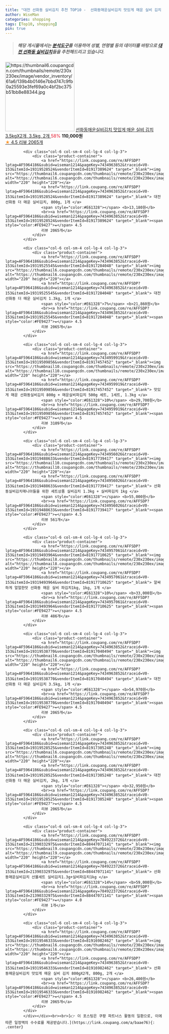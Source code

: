```yaml
---
title: "대전 선화동 실비김치 추천 TOP10 -  선화동매운실비김치 맛있게 매운 실비 김치 3.5kgX2개, 3.5kg, 2개 "
author: WiseMan
categories: shopping
tags: [Top10, shopping]
pin: true
---
```


> ##### 해당 게시물에서는 [**분석도구**](https://itemscout.io/)를 이용하여 **성별**, **연령별** 등의 데이터를 바탕으로 [**대전 선화동 실비김치**](https://link.coupang.com/a/baae76)들을 추천해드리고 있습니다.
<div class="container"><div class="row">
            <div class="col-6 col-sm-4 col-lg-4 col-lg-3">
                <div class="product-container">
                    <a href="https://link.coupang.com/re/AFFSDP?lptag=AF5964186&subid=wiseman1214&pageKey=7434963852&traceid=V0-153&itemId=19319531925&vendorItemId=81917059203" target="_blank"><img src="https://thumbnail6.coupangcdn.com/thumbnails/remote/230x230ex/image/vendor_inventory/61a6/139b4b0146e7bbd747c9fb0a25593e3fef69a0c4bf2bc375b51bb8e88344.jpg" alt="https://thumbnail6.coupangcdn.com/thumbnails/remote/230x230ex/image/vendor_inventory/61a6/139b4b0146e7bbd747c9fb0a25593e3fef69a0c4bf2bc375b51bb8e88344.jpg" width="220" height="220"></a>
                    <a href="https://link.coupang.com/re/AFFSDP?lptag=AF5964186&subid=wiseman1214&pageKey=7434963852&traceid=V0-153&itemId=19319531925&vendorItemId=81917059203" target="_blank"> 선화동매운실비김치 맛있게 매운 실비 김치 3.5kgX2개, 3.5kg, 2개 </a>
                    <span style="color:#E61328">58%</span> <b>110,000원</b>
                    <br><a href="https://link.coupang.com/re/AFFSDP?lptag=AF5964186&subid=wiseman1214&pageKey=7434963852&traceid=V0-153&itemId=19319531925&vendorItemId=81917059203" target="_blank"><span style="color:#FE9427">★</span> 4.5
                    리뷰 2065개</a>
                </div>
            </div>
            
            <div class="col-6 col-sm-4 col-lg-4 col-lg-3">
                <div class="product-container">
                    <a href="https://link.coupang.com/re/AFFSDP?lptag=AF5964186&subid=wiseman1214&pageKey=7434963852&traceid=V0-153&itemId=19319528524&vendorItemId=81917389624" target="_blank"><img src="https://thumbnail6.coupangcdn.com/thumbnails/remote/230x230ex/image/vendor_inventory/61a6/139b4b0146e7bbd747c9fb0a25593e3fef69a0c4bf2bc375b51bb8e88344.jpg" alt="https://thumbnail6.coupangcdn.com/thumbnails/remote/230x230ex/image/vendor_inventory/61a6/139b4b0146e7bbd747c9fb0a25593e3fef69a0c4bf2bc375b51bb8e88344.jpg" width="220" height="220"></a>
                    <a href="https://link.coupang.com/re/AFFSDP?lptag=AF5964186&subid=wiseman1214&pageKey=7434963852&traceid=V0-153&itemId=19319528524&vendorItemId=81917389624" target="_blank"> 대전 선화동 더 매운 실비김치, 800g, 1개 </a>
                    <span style="color:#E61328"></span> <b>13,180원</b>
                    <br><a href="https://link.coupang.com/re/AFFSDP?lptag=AF5964186&subid=wiseman1214&pageKey=7434963852&traceid=V0-153&itemId=19319528524&vendorItemId=81917389624" target="_blank"><span style="color:#FE9427">★</span> 4.5
                    리뷰 2065개</a>
                </div>
            </div>
            
            <div class="col-6 col-sm-4 col-lg-4 col-lg-3">
                <div class="product-container">
                    <a href="https://link.coupang.com/re/AFFSDP?lptag=AF5964186&subid=wiseman1214&pageKey=7434963852&traceid=V0-153&itemId=19319525545&vendorItemId=81917284048" target="_blank"><img src="https://thumbnail6.coupangcdn.com/thumbnails/remote/230x230ex/image/vendor_inventory/61a6/139b4b0146e7bbd747c9fb0a25593e3fef69a0c4bf2bc375b51bb8e88344.jpg" alt="https://thumbnail6.coupangcdn.com/thumbnails/remote/230x230ex/image/vendor_inventory/61a6/139b4b0146e7bbd747c9fb0a25593e3fef69a0c4bf2bc375b51bb8e88344.jpg" width="220" height="220"></a>
                    <a href="https://link.coupang.com/re/AFFSDP?lptag=AF5964186&subid=wiseman1214&pageKey=7434963852&traceid=V0-153&itemId=19319525545&vendorItemId=81917284048" target="_blank"> 대전 선화동 더 매운 실비김치 1.3kg, 1개 </a>
                    <span style="color:#E61328">7%</span> <b>21,860원</b>
                    <br><a href="https://link.coupang.com/re/AFFSDP?lptag=AF5964186&subid=wiseman1214&pageKey=7434963852&traceid=V0-153&itemId=19319525545&vendorItemId=81917284048" target="_blank"><span style="color:#FE9427">★</span> 4.5
                    리뷰 2065개</a>
                </div>
            </div>
            
            <div class="col-6 col-sm-4 col-lg-4 col-lg-3">
                <div class="product-container">
                    <a href="https://link.coupang.com/re/AFFSDP?lptag=AF5964186&subid=wiseman1214&pageKey=7434959919&traceid=V0-153&itemId=19319509856&vendorItemId=81917457452" target="_blank"><img src="https://thumbnail10.coupangcdn.com/thumbnails/remote/230x230ex/image/vendor_inventory/418b/78f847e058bdd9d2012bec2e06ba97281a733db1720e9713ac31c67ce723.png" alt="https://thumbnail10.coupangcdn.com/thumbnails/remote/230x230ex/image/vendor_inventory/418b/78f847e058bdd9d2012bec2e06ba97281a733db1720e9713ac31c67ce723.png" width="220" height="220"></a>
                    <a href="https://link.coupang.com/re/AFFSDP?lptag=AF5964186&subid=wiseman1214&pageKey=7434959919&traceid=V0-153&itemId=19319509856&vendorItemId=81917457452" target="_blank"> 맛있게 매운 선화동실비김치 800g + 매운실비파김치 500g 세트, 1세트, 1.3kg </a>
                    <span style="color:#E61328">10%</span> <b>29,700원</b>
                    <br><a href="https://link.coupang.com/re/AFFSDP?lptag=AF5964186&subid=wiseman1214&pageKey=7434959919&traceid=V0-153&itemId=19319509856&vendorItemId=81917457452" target="_blank"><span style="color:#FE9427">★</span> 4.5
                    리뷰 3109개</a>
                </div>
            </div>
            
            <div class="col-6 col-sm-4 col-lg-4 col-lg-3">
                <div class="product-container">
                    <a href="https://link.coupang.com/re/AFFSDP?lptag=AF5964186&subid=wiseman1214&pageKey=7434956026&traceid=V0-153&itemId=19319488633&vendorItemId=81917739417" target="_blank"><img src="https://thumbnail10.coupangcdn.com/thumbnails/remote/230x230ex/image/vendor_inventory/418b/78f847e058bdd9d2012bec2e06ba97281a733db1720e9713ac31c67ce723.png" alt="https://thumbnail10.coupangcdn.com/thumbnails/remote/230x230ex/image/vendor_inventory/418b/78f847e058bdd9d2012bec2e06ba97281a733db1720e9713ac31c67ce723.png" width="220" height="220"></a>
                    <a href="https://link.coupang.com/re/AFFSDP?lptag=AF5964186&subid=wiseman1214&pageKey=7434956026&traceid=V0-153&itemId=19319488633&vendorItemId=81917739417" target="_blank"> 선화동실비김치매니아들을 위한 세트상품 실비김치 1.3kg + 실비파김치 1kg </a>
                    <span style="color:#E61328"></span> <b>55,000원</b>
                    <br><a href="https://link.coupang.com/re/AFFSDP?lptag=AF5964186&subid=wiseman1214&pageKey=7434956026&traceid=V0-153&itemId=19319488633&vendorItemId=81917739417" target="_blank"><span style="color:#FE9427">★</span> 4.5
                    리뷰 561개</a>
                </div>
            </div>
            
            <div class="col-6 col-sm-4 col-lg-4 col-lg-3">
                <div class="product-container">
                    <a href="https://link.coupang.com/re/AFFSDP?lptag=AF5964186&subid=wiseman1214&pageKey=7434957061&traceid=V0-153&itemId=19319493964&vendorItemId=81917710625" target="_blank"><img src="https://thumbnail8.coupangcdn.com/thumbnails/remote/230x230ex/image/vendor_inventory/27ed/7415ecf41b00bd95ea7c81367de12fdbbd81b0df1e8a78edf9fd7a6217ba.jpg" alt="https://thumbnail8.coupangcdn.com/thumbnails/remote/230x230ex/image/vendor_inventory/27ed/7415ecf41b00bd95ea7c81367de12fdbbd81b0df1e8a78edf9fd7a6217ba.jpg" width="220" height="220"></a>
                    <a href="https://link.coupang.com/re/AFFSDP?lptag=AF5964186&subid=wiseman1214&pageKey=7434957061&traceid=V0-153&itemId=19319493964&vendorItemId=81917710625" target="_blank"> 알싸하게 얼얼한맛 선화동 매운 실비 파김치1kg, 1kg, 1개 </a>
                    <span style="color:#E61328">10%</span> <b>33,000원</b>
                    <br><a href="https://link.coupang.com/re/AFFSDP?lptag=AF5964186&subid=wiseman1214&pageKey=7434957061&traceid=V0-153&itemId=19319493964&vendorItemId=81917710625" target="_blank"><span style="color:#FE9427">★</span> 4.5
                    리뷰 486개</a>
                </div>
            </div>
            
            <div class="col-6 col-sm-4 col-lg-4 col-lg-3">
                <div class="product-container">
                    <a href="https://link.coupang.com/re/AFFSDP?lptag=AF5964186&subid=wiseman1214&pageKey=7434963852&traceid=V0-153&itemId=19319538770&vendorItemId=81917040494" target="_blank"><img src="https://thumbnail6.coupangcdn.com/thumbnails/remote/230x230ex/image/vendor_inventory/61a6/139b4b0146e7bbd747c9fb0a25593e3fef69a0c4bf2bc375b51bb8e88344.jpg" alt="https://thumbnail6.coupangcdn.com/thumbnails/remote/230x230ex/image/vendor_inventory/61a6/139b4b0146e7bbd747c9fb0a25593e3fef69a0c4bf2bc375b51bb8e88344.jpg" width="220" height="220"></a>
                    <a href="https://link.coupang.com/re/AFFSDP?lptag=AF5964186&subid=wiseman1214&pageKey=7434963852&traceid=V0-153&itemId=19319538770&vendorItemId=81917040494" target="_blank"> 대전 선화동 더 매운 실비김치 3.5kg, 1개 </a>
                    <span style="color:#E61328"></span> <b>54,970원</b>
                    <br><a href="https://link.coupang.com/re/AFFSDP?lptag=AF5964186&subid=wiseman1214&pageKey=7434963852&traceid=V0-153&itemId=19319538770&vendorItemId=81917040494" target="_blank"><span style="color:#FE9427">★</span> 4.5
                    리뷰 2065개</a>
                </div>
            </div>
            
            <div class="col-6 col-sm-4 col-lg-4 col-lg-3">
                <div class="product-container">
                    <a href="https://link.coupang.com/re/AFFSDP?lptag=AF5964186&subid=wiseman1214&pageKey=7434963852&traceid=V0-153&itemId=19319528525&vendorItemId=81917305248" target="_blank"><img src="https://thumbnail6.coupangcdn.com/thumbnails/remote/230x230ex/image/vendor_inventory/61a6/139b4b0146e7bbd747c9fb0a25593e3fef69a0c4bf2bc375b51bb8e88344.jpg" alt="https://thumbnail6.coupangcdn.com/thumbnails/remote/230x230ex/image/vendor_inventory/61a6/139b4b0146e7bbd747c9fb0a25593e3fef69a0c4bf2bc375b51bb8e88344.jpg" width="220" height="220"></a>
                    <a href="https://link.coupang.com/re/AFFSDP?lptag=AF5964186&subid=wiseman1214&pageKey=7434963852&traceid=V0-153&itemId=19319528525&vendorItemId=81917305248" target="_blank"> 대전 선화동 더 매운 실비김치, 2kg, 1개 </a>
                    <span style="color:#E61328"></span> <b>32,950원</b>
                    <br><a href="https://link.coupang.com/re/AFFSDP?lptag=AF5964186&subid=wiseman1214&pageKey=7434963852&traceid=V0-153&itemId=19319528525&vendorItemId=81917305248" target="_blank"><span style="color:#FE9427">★</span> 4.5
                    리뷰 2065개</a>
                </div>
            </div>
            
            <div class="col-6 col-sm-4 col-lg-4 col-lg-3">
                <div class="product-container">
                    <a href="https://link.coupang.com/re/AFFSDP?lptag=AF5964186&subid=wiseman1214&pageKey=7849223726&traceid=V0-153&itemId=21390332975&vendorItemId=88447071141" target="_blank"><img src="https://thumbnail9.coupangcdn.com/thumbnails/remote/230x230ex/image/vendor_inventory/6422/3d9057ef2ba537ba4b6c8b987daa7640a6d693113c041cad80a08c8a209b.jpg" alt="https://thumbnail9.coupangcdn.com/thumbnails/remote/230x230ex/image/vendor_inventory/6422/3d9057ef2ba537ba4b6c8b987daa7640a6d693113c041cad80a08c8a209b.jpg" width="220" height="220"></a>
                    <a href="https://link.coupang.com/re/AFFSDP?lptag=AF5964186&subid=wiseman1214&pageKey=7849223726&traceid=V0-153&itemId=21390332975&vendorItemId=88447071141" target="_blank"> 선화동매운실비김치 선물세트 실비김치1.3g+실비파김치1kg </a>
                    <span style="color:#E61328">14%</span> <b>59,000원</b>
                    <br><a href="https://link.coupang.com/re/AFFSDP?lptag=AF5964186&subid=wiseman1214&pageKey=7849223726&traceid=V0-153&itemId=21390332975&vendorItemId=88447071141" target="_blank"><span style="color:#FE9427">★</span> 4.0
                    리뷰 1개</a>
                </div>
            </div>
            
            <div class="col-6 col-sm-4 col-lg-4 col-lg-3">
                <div class="product-container">
                    <a href="https://link.coupang.com/re/AFFSDP?lptag=AF5964186&subid=wiseman1214&pageKey=7434963852&traceid=V0-153&itemId=19319546333&vendorItemId=81916982462" target="_blank"><img src="https://thumbnail6.coupangcdn.com/thumbnails/remote/230x230ex/image/vendor_inventory/61a6/139b4b0146e7bbd747c9fb0a25593e3fef69a0c4bf2bc375b51bb8e88344.jpg" alt="https://thumbnail6.coupangcdn.com/thumbnails/remote/230x230ex/image/vendor_inventory/61a6/139b4b0146e7bbd747c9fb0a25593e3fef69a0c4bf2bc375b51bb8e88344.jpg" width="220" height="220"></a>
                    <a href="https://link.coupang.com/re/AFFSDP?lptag=AF5964186&subid=wiseman1214&pageKey=7434963852&traceid=V0-153&itemId=19319546333&vendorItemId=81916982462" target="_blank"> 선화동매운실비김치 맛있게 매운 실비 김치 800gX2개, 800g, 2개 </a>
                    <span style="color:#E61328"></span> <b>26,400원</b>
                    <br><a href="https://link.coupang.com/re/AFFSDP?lptag=AF5964186&subid=wiseman1214&pageKey=7434963852&traceid=V0-153&itemId=19319546333&vendorItemId=81916982462" target="_blank"><span style="color:#FE9427">★</span> 4.5
                    리뷰 2065개</a>
                </div>
            </div>
            </div></div><br><br>[👉 이 포스팅은 쿠팡 파트너스 활동의 일환으로, 이에 따른 일정액의 수수료를 제공받습니다.](https://link.coupang.com/a/baae76){: .center}